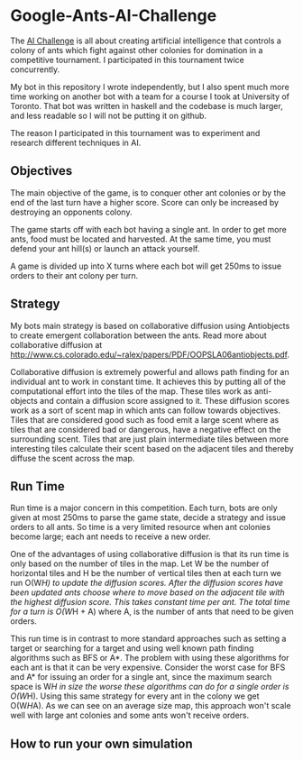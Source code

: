 Google-Ants-AI-Challenge
========================

The [AI Challenge](http://aichallenge.org/index.php) is all about creating artificial intelligence that controls a colony of ants which fight against 
other colonies for domination in a competitive tournament. I participated in this tournament twice concurrently.

My bot in this repository I wrote independently, but I also spent much more time working on another bot with a team
for a course I took at University of Toronto. That bot was written in haskell and the codebase is much larger, and less
readable so I will not be putting it on github.

The reason I participated in this tournament was to experiment and research different techniques in AI.

Objectives
--------
The main objective of the game, is to conquer other ant colonies or by the end of the last turn have a higher score.
Score can only be increased by destroying an opponents colony.

The game starts off with each bot having a single ant. In order to get more ants, food must be located and harvested.
At the same time, you must defend your ant hill(s) or launch an attack yourself.

A game is divided up into X turns where each bot will get 250ms to issue orders to their ant colony per turn.



Strategy
--------
My bots main strategy is based on collaborative diffusion
using Antiobjects to create emergent collaboration between the ants. Read more about collaborative diffusion at
http://www.cs.colorado.edu/~ralex/papers/PDF/OOPSLA06antiobjects.pdf. 

Collaborative diffusion is extremely powerful
and allows path finding for an individual ant to work in constant time. It achieves this by putting all of the
computational effort into the tiles of the map. These tiles work as anti-objects and contain a diffusion score
assigned to it. These diffusion scores work as a sort of scent map in which ants can follow towards objectives. Tiles
that are considered good such as food emit a large scent where as tiles that are considered bad or dangerous, have
a negative effect on the surrounding scent. Tiles that are just plain intermediate tiles between more interesting 
tiles calculate their scent based on the adjacent tiles and thereby diffuse the scent across the map.

Run Time
--------
Run time is a major concern in this competition. Each turn, bots are only given at most 250ms to parse the
game state, decide a strategy and issue orders to all ants. So time is a very limited resource when ant colonies
become large; each ant needs to receive a new order.

One of the advantages of using collaborative diffusion is that its run time is only based on the number
of tiles in the map. Let W be the number of horizontal tiles and H be the number of vertical tiles then at each
turn we run O(W*H) to update the diffusion scores. After the diffusion scores have been updated ants choose where
to move based on the adjacent tile with the highest diffusion score. This takes constant time per ant. The total
time for a turn is O(W*H + A) where A, is the number of ants that need to be given orders.

This run time is in contrast to more standard approaches such as setting a target or searching for a target
and using well known path finding algorithms such as BFS or A*. The problem with using these algorithms for each ant 
is that it can be very expensive. Consider the worst case for BFS and A* for issuing an order for a single ant, 
since the maximum search space is W*H in size the worse these algorithms can do for a single order is O(W*H). 
Using this same strategy for every ant in the colony we get O(W*H*A). As we can see on an average size map, 
this approach won't scale well with large ant colonies and some ants won't receive orders.

How to run your own simulation
----------------

